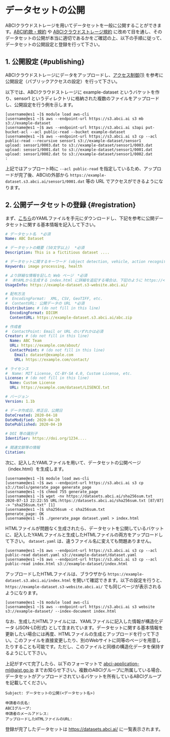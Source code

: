 
# データセットの公開

ABCIクラウドストレージを用いてデータセットを一般に公開することができます。[ABCI約款・規約](https://abci.ai/ja/how_to_use/) や [ABCIクラウドストレージ規約](https://abci.ai/ja/how_to_use/data/cloudstorage-agreement.pdf) に改めて目を通し、そのデータセットの公開が本当に適切であるかをご確認の上、以下の手順に従って、データセットの公開設定と登録を行って下さい。


## 1. 公開設定 {#publishing}

ABCIクラウドストレージにデータをアップロードし、[アクセス制御(1)](acl.md) を参考に公開設定（パブリックアクセスの設定）を行って下さい。

以下では、ABCIクラウドストレージに example-dataset というバケットを作り、sensor1 というディレクトリに格納された複数のファイルをアップロードし、公開設定を行う例を示します。

```
[username@es1 ~]$ module load aws-cli
[username@es1 ~]$ aws --endpoint-url https://s3.abci.ai s3 mb s3://example-dataset
[username@es1 ~]$ aws --endpoint-url https://s3.abci.ai s3api put-bucket-acl --acl public-read --bucket example-dataset
[username@es1 ~]$ aws --endpoint-url https://s3.abci.ai s3 cp --acl public-read --recursive sensor1 s3://example-dataset/sensor1
upload: sensor1/0003.dat to s3://example-dataset/sensor1/0003.dat
upload: sensor1/0001.dat to s3://example-dataset/sensor1/0001.dat
upload: sensor1/0002.dat to s3://example-dataset/sensor1/0002.dat
:
```

上記ではアップロート時に `--acl public-read` を指定しているため、アップロードが完了後、ABCIの外部から `https://example-dataset.s3.abci.ai/sensor1/0001.dat` 等の URL でアクセスができるようになります。

<!-- データセットの利用者がダウンロードできるように、これらの URL のリストを用意して下さい。-->


## 2. 公開データセットの登録 {#registration}

まず、[こちら](https://datasets.abci.ai/dataset.yaml)のYAMLファイルを手元にダウンロードし、下記を参考に公開データセットに関する基本情報を記入して下さい。

<!--UsageInfo には、後述の index.html または別途用意するページの URL を記入します。UsageInfo には、データファイルまたはデータファイルのリストが記載されているページの URL を記入します。-->

```yaml
# データセット名  *必須
Name: ABC Dataset

# データセットの概要 (50文字以上)  *必須
Description: This is a fictitious dataset ....

# データセットに関するキーワード (object detection, vehicle, action recognition, earth observation, etc.)
Keywords: image processing, health

# より詳細な情報を記した Web ページ　*必須
#  本YAMLから生成する index.html に詳細を追記する場合は、下記のように https://<バケット名>.s3-website.abci.ai/ を記入して下さい。
UsageInfo: https://example-dataset.s3-website.abci.ai/

# 配布方法
#  EncodingFormat:  XML, CSV, GeoTIFF, etc.
#  ContentURL: 公開データの URL　*必須
Distribution: # (do not fill in this line)
  EncodingFormat: DICOM
  ContentURL: https://example-dataset.s3.abci.ai/abc.zip

# 作成者
#  ContactPoint: Email or URL のいずれかは必須
Creator: # (do not fill in this line)
  Name: ABC Team
  URL: https://example.com/about/
  ContactPoint: # (do not fill in this line)
    Email: dataset@example.com
    URL: https://example.com/contact/

# ライセンス
#  Name: MIT License, CC-BY-SA 4.0, Custom License, etc.
License: # (do not fill in this line)
  Name: Custom License
  URL: https://example.com/dataset/LISENCE.txt

# バージョン
Version: 1.1b

# データ作成日、修正日、公開日
DateCreated: 2020-04-18
DateModified: 2020-04-20
DatePublished: 2020-04-19

# DOI 等の識別子
Identifier: https://doi.org/1234....

# 関連文献等の情報
Citation: 
```

次に、記入したYAMLファイルを用いて、データセットの公開ページ（index.html）を生成します。

```
[username@es1 ~]$ module load aws-cli
[username@es1 ~]$ aws --endpoint-url https://s3.abci.ai s3 cp s3://tools/generate_page generate_page
[username@es1 ~]$ chmod 755 generate_page
[username@es1 ~]$ wget -nv https://datasets.abci.ai/sha256sum.txt
2020-07-13 22:22:55 URL:https://datasets.abci.ai/sha256sum.txt [87/87] -> "sha256sum.txt" [1]
[username@es1 ~]$ sha256sum -c sha256sum.txt
generate_page: OK
[username@es1 ~]$ ./generate_page dataset.yaml > index.html
```

HTMLファイルが問題なく生成されたら、データセットを公開しているバケットに、記入したYAMLファイルと生成したHTMLファイルの両方をアップロードして下さい。 `dataset.yaml` は、違うファイル名に変えても問題ありません。

```
[username@es1 ~]$ aws --endpoint-url https://s3.abci.ai s3 cp --acl public-read dataset.yaml s3://example-dataset/dataset.yaml
[username@es1 ~]$ aws --endpoint-url https://s3.abci.ai s3 cp --acl public-read index.html s3://example-dataset/index.html
```

アップロードしたHTMLファイルは、ブラウザから `https://example-dataset.s3.abci.ai/index.html` を開いて確認できます。以下の設定を行うと、`https://example-dataset.s3-website.abci.ai/` でも同じページが表示されるようになります。

```
[username@es1 ~]$ module load aws-cli
[username@es1 ~]$ aws --endpoint-url https://s3.abci.ai s3 website s3://example-dataset/ --index-document index.html
```

なお、生成したHTMLファイルには、YAMLファイルに記入した情報が構造化データ (JSON-LD形式) として含まれています。データセットに関する基本情報を更新したい場合には再度、HTMLファイルの生成とアップロードを行って下さい。このファイルを直接変更したり、別のWebサイトに同等のページを用意したりすることも可能です。ただし、このファイルと同様の構造化データを保持するようにして下さい。

上記がすべて完了したら、以下のフォーマットで <abci-application-ml@aist.go.jp> までお知らせ下さい。複数のABCIグループに所属している場合、データセットがアップロードされているバケットを所有しているABCIグループを記載してください。

```text
Subject: データセットの公開(<データセット名>)

申請者の氏名: 
ABCIグループ: 
申請者のメールアドレス: 
アップロードしたHTMLファイルのURL: 
```

登録が完了したデータセットは <https://datasets.abci.ai/> に一覧表示されます。
